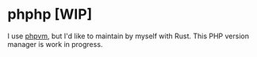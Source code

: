 # phphp [WIP]
I use [phpvm](https://github.com/ircmaxell/phpvm), but I'd like to maintain by myself with Rust.
This PHP version manager is work in progress.
